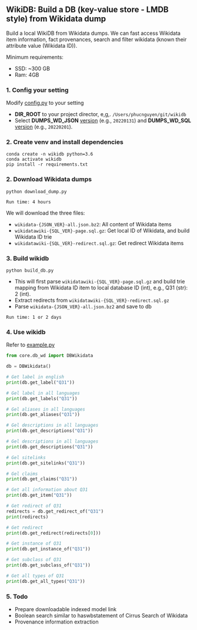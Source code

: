 WikiDB: Build a DB (key-value store - LMDB style) from Wikidata dump
---

Build a local WikiDB from Wikidata dumps. We can fast access Wikidata item information, fact provenances, search and filter wikidata (known their attribute value (Wikidata ID)). 

Minimum requirements: 
- SSD: ~300 GB
- Ram: 4GB

### 1. Config your setting
Modify [config.py](config.py) to your setting

- **DIR_ROOT** to your project director, e,g,. `/Users/phucnguyen/git/wikidb`
- Select **DUMPS_WD_JSON** [version](https://dumps.wikimedia.org/wikidatawiki/entities/) (e.g., `20220131`) and **DUMPS_WD_SQL** [version](https://dumps.wikimedia.org/wikidatawiki/) (e.g., `20220201`).

### 2. Create venv and install dependencies
``` 
conda create -n wikidb python=3.6
conda activate wikidb
pip install -r requirements.txt
``` 

### 2. Download Wikidata dumps
``` 
python download_dump.py
```
`Run time: 4 hours`

We will download the three files:
- `wikidata-{JSON_VER}-all.json.bz2`: All content of Wikidata items
- `wikidatawiki-{SQL_VER}-page.sql.gz`: Get local ID of Wikidata, and build Wikidata ID trie
- `wikidatawiki-{SQL_VER}-redirect.sql.gz`: Get redirect Wikidata items

### 3. Build wikidb
``` 
python build_db.py
```
- This will first parse `wikidatawiki-{SQL_VER}-page.sql.gz` and build trie mapping from Wikidata ID item to local database ID (int), e.g., Q31 (str): 2 (int).
- Extract redirects from `wikidatawiki-{SQL_VER}-redirect.sql.gz`
- Parse `wikidata-{JSON_VER}-all.json.bz2` and save to db

`Run time: 1 or 2 days`

### 4. Use wikidb
Refer to [example.py](example.py)

``` python
from core.db_wd import DBWikidata

db = DBWikidata()

# Get label in english
print(db.get_label("Q31"))

# Gel label in all languages
print(db.get_labels("Q31"))

# Gel aliases in all languages
print(db.get_aliases("Q31"))

# Gel descriptions in all languages
print(db.get_descriptions("Q31"))

# Gel descriptions in all languages
print(db.get_descriptions("Q31"))

# Gel sitelinks
print(db.get_sitelinks("Q31"))

# Gel claims
print(db.get_claims("Q31"))

# Get all information about Q31
print(db.get_item("Q31"))

# Get redirect of Q31
redirects = db.get_redirect_of("Q31")
print(redirects)

# Get redirect
print(db.get_redirect(redirects[0]))

# Get instance of Q31
print(db.get_instance_of("Q31"))

# Get subclass of Q31
print(db.get_subclass_of("Q31"))

# Get all types of Q31
print(db.get_all_types("Q31"))

``` 

### 5. Todo
- Prepare downloadable indexed model link
- Boolean search similar to haswbstatement of Cirrus Search of Wikidata
- Provenance information extraction
